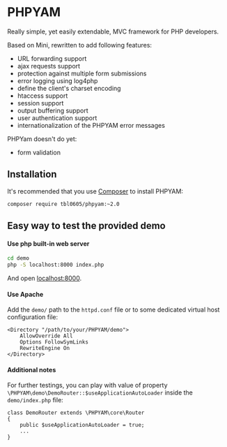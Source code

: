 # PHPYAM

Really simple, yet easily extendable, MVC framework for PHP developers.

Based on Mini, rewritten to add following features:
- URL forwarding support
- ajax requests support
- protection against multiple form submissions
- error logging using log4php
- define the client's charset encoding
- htaccess support
- session support
- output buffering support
- user authentication support
- internationalization of the PHPYAM error messages

PHPYam doesn't do yet:
- form validation

## Installation

It's recommended that you use [Composer](https://getcomposer.org/) to install PHPYAM:

```bash
composer require tbl0605/phpyam:~2.0
```

## Easy way to test the provided demo

#### Use php built-in web server

```bash
cd demo
php -S localhost:8000 index.php
```

And open [localhost:8000](http://localhost:8000).

#### Use Apache

Add the `demo/` path to the `httpd.conf` file or to some dedicated virtual host configuration file:

```
<Directory "/path/to/your/PHPYAM/demo">
	AllowOverride All
	Options FollowSymLinks
	RewriteEngine On
</Directory>
```

#### Additional notes

For further testings, you can play with value of property `\PHPYAM\demo\DemoRouter::$useApplicationAutoLoader`
inside the `demo/index.php` file:

```
class DemoRouter extends \PHPYAM\core\Router
{
	public $useApplicationAutoLoader = true;
	...
}
```
